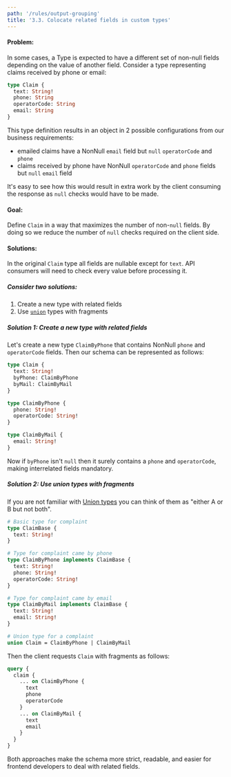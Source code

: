 ```yaml
---
path: '/rules/output-grouping'
title: '3.3. Colocate related fields in custom types'
---
```


#### Problem:

In some cases, a Type is expected to have a different set of non-null fields depending on the value of another field. Consider a type representing claims received by phone or email:

```graphql
type Claim {
  text: String!
  phone: String
  operatorCode: String
  email: String
}
```

This type definition results in an object in 2 possible configurations from our business requirements:
- emailed claims have a NonNull `email` field but `null` `operatorCode` and `phone`
- claims received by phone have NonNull `operatorCode` and `phone` fields but `null` `email` field

It's easy to see how this would result in extra work by the client consuming the response as `null` checks would have to be made.  

#### Goal:

Define `Claim` in a way that maximizes the number of non-`null` fields. By doing so we reduce the number of `null` checks required on the client side.

#### Solutions:

In the original `Claim` type all fields are nullable except for `text`. API consumers will need to check every value before processing it.

##### Consider two solutions:

1. Create a new type with related fields 
2. Use [`union`](https://spec.graphql.org/June2018/#sec-Unions) types with fragments

##### Solution 1: Create a new type with related fields

Let's create a new type `ClaimByPhone` that contains NonNull `phone` and `operatorCode` fields. Then our schema can be represented as follows:

```graphql
type Claim {
  text: String!
  byPhone: ClaimByPhone
  byMail: ClaimByMail
}

type ClaimByPhone {
  phone: String!
  operatorCode: String!
}

type ClaimByMail {
  email: String!
}
```

Now if `byPhone` isn't `null` then it surely contains a `phone` and `operatorCode`, making interrelated fields mandatory.

##### Solution 2: Use union types with fragments

If you are not familiar with [Union types](https://spec.graphql.org/June2018/#sec-Unions) you can think of them as "either A or B but not both".

```graphql
# Basic type for complaint
type ClaimBase {
  text: String!
}

# Type for complaint came by phone
type ClaimByPhone implements ClaimBase {
  text: String!
  phone: String!
  operatorCode: String!
}

# Type for complaint came by email
type ClaimByMail implements ClaimBase {
  text: String!
  email: String!
}

# Union type for a complaint
union Claim = ClaimByPhone | ClaimByMail
```

Then the client requests `Сlaim` with fragments as follows:

```graphql
query {
  claim {
    ... on ClaimByPhone {
      text
      phone
      operatorCode
    }
    ... on ClaimByMail {
      text
      email
    }
  }
}
```

Both approaches make the schema more strict, readable, and easier for frontend developers to deal with related fields.
